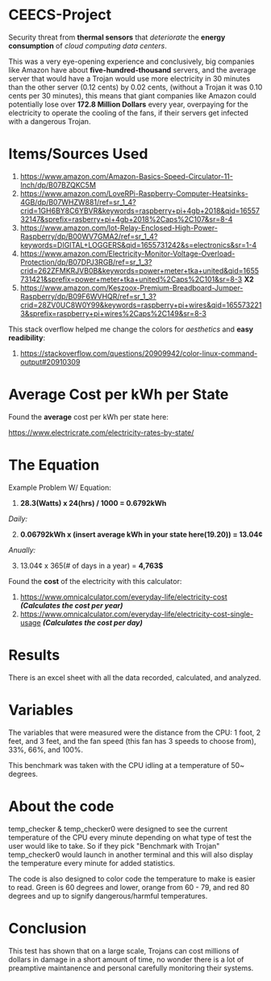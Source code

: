 # CEECS-Project
Security threat from **thermal sensors** that *deteriorate* the **energy consumption** of *cloud computing data centers*.

This was a very eye-opening experience and conclusively, big companies like Amazon have about **five-hundred-thousand** servers, and the average server that would have a Trojan would use more electricity in 30 minutes than the other server (0.12 cents) by 0.02 cents, (without a Trojan it was 0.10 cents per 30 minutes), this means that giant companies like Amazon could potentially lose over **172.8 Million Dollars** every year, overpaying for the electricity to operate the cooling of the fans, if their servers get infected with a dangerous Trojan. 

# Items/Sources Used

1. https://www.amazon.com/Amazon-Basics-Speed-Circulator-11-Inch/dp/B07BZQKC5M
2. https://www.amazon.com/LoveRPi-Raspberry-Computer-Heatsinks-4GB/dp/B07WHZW881/ref=sr_1_4?crid=1GH6BY8C6YBVR&keywords=raspberry+pi+4gb+2018&qid=1655732147&sprefix=rasberry+pi+4gb+2018%2Caps%2C107&sr=8-4
3. https://www.amazon.com/Iot-Relay-Enclosed-High-Power-Raspberry/dp/B00WV7GMA2/ref=sr_1_4?keywords=DIGITAL+LOGGERS&qid=1655731242&s=electronics&sr=1-4
4. https://www.amazon.com/Electricity-Monitor-Voltage-Overload-Protection/dp/B07DPJ3RGB/ref=sr_1_3?crid=262ZFMKRJVB0B&keywords=power+meter+tka+united&qid=1655731421&sprefix=power+meter+tka+united%2Caps%2C101&sr=8-3 **X2**
5. https://www.amazon.com/Keszoox-Premium-Breadboard-Jumper-Raspberry/dp/B09F6WVHQR/ref=sr_1_3?crid=28ZV0UC8W0Y99&keywords=raspberry+pi+wires&qid=1655732213&sprefix=raspberry+pi+wires%2Caps%2C149&sr=8-3

This stack overflow helped me change the colors for *aesthetics* and **easy readibility**:

1. https://stackoverflow.com/questions/20909942/color-linux-command-output#20910309

# Average Cost per kWh per State

Found the **average** cost per kWh per state here:

https://www.electricrate.com/electricity-rates-by-state/

# The Equation

Example Problem W/ Equation:

1.  **28.3(Watts) x 24(hrs) / 1000 = 0.6792kWh**

*Daily:*

2.  **0.06792kWh x (insert average kWh in your state here(19.20)) = 13.04¢**

*Anually:*

3.  13.04¢ x 365(# of days in a year) = **4,763$**

Found the **cost** of the electricity with this calculator: 

1. https://www.omnicalculator.com/everyday-life/electricity-cost ***(Calculates the cost per year)***
2. https://www.omnicalculator.com/everyday-life/electricity-cost-single-usage ***(Calculates the cost per day)***

# Results

There is an excel sheet with all the data recorded, calculated, and analyzed.

# Variables

The variables that were measured were the distance from the CPU: 1 foot, 2 feet, and 3 feet, and the fan speed (this fan has 3 speeds to choose from), 33%, 66%, and 100%.

This benchmark was taken with the CPU idling at a temperature of 50~ degrees.

# About the code

temp_checker & temp_checker0 were designed to see the current temperature of the CPU every minute depending on what type of test the user would like to take. So if they pick "Benchmark with Trojan" temp_checker0 would launch in another terminal and this will also display the temperature every minute for added statistics. 

The code is also designed to color code the temperature to make is easier to read. Green is 60 degrees and lower, orange from 60 - 79, and red 80 degrees and up to signify dangerous/harmful temperatures.

# Conclusion

This test has shown that on a large scale, Trojans can cost millions of dollars in damage in a short amount of time, no wonder there is a lot of preamptive maintanence and personal carefully monitoring their systems.
